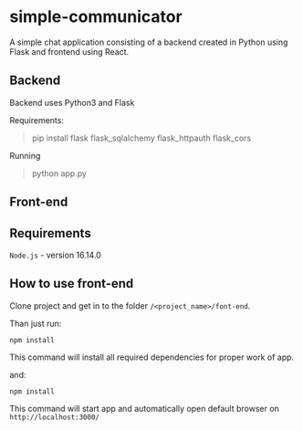 # simple-communicator
A simple chat application consisting of a backend created in Python using Flask and frontend using React.


Backend
-------
Backend uses Python3 and Flask

Requirements:
>pip install flask flask_sqlalchemy flask_httpauth flask_cors

Running
>python app.py

Front-end
---------

## Requirements

`Node.js` - version 16.14.0

## How to use front-end

Clone project and get in to the folder `/<project_name>/font-end`.

Than just run:

```shell
npm install
```
This command will install all required dependencies for proper work of app.

and:
```shell
npm install
```
This command will start app and automatically open default browser on `http://localhost:3000/`
